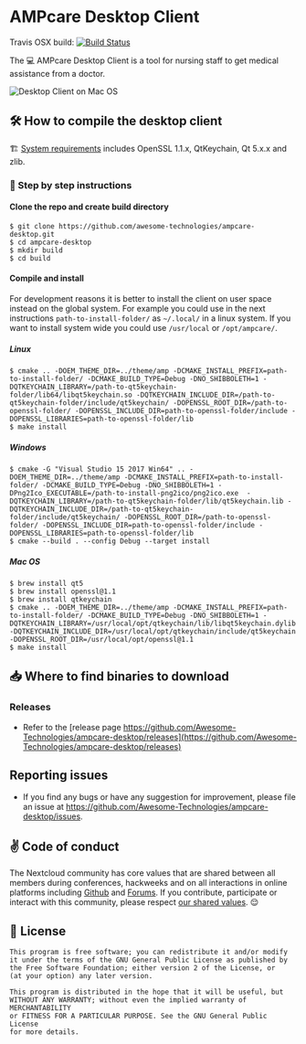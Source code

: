 # AMPcare Desktop Client

Travis OSX build: [![Build Status](https://travis-ci.org/Awesome-Technologies/ampcare-desktop.svg?branch=master)](https://travis-ci.org/Awesome-Technologies/ampcare-desktop)

The :computer: AMPcare Desktop Client is a tool for nursing staff to get medical assistance from a doctor.

![Desktop Client on Mac OS](https://cloud.awesome-technologies.de/s/KeSWLNbeLocqc8D/preview)

## :hammer_and_wrench: How to compile the desktop client

:building_construction: [System requirements](https://github.com/nextcloud/desktop/wiki/System-requirements-for-compiling-the-desktop-client) includes OpenSSL 1.1.x, QtKeychain, Qt 5.x.x and zlib.

### :memo: Step by step instructions

#### Clone the repo and create build directory
```
$ git clone https://github.com/awesome-technologies/ampcare-desktop.git
$ cd ampcare-desktop
$ mkdir build
$ cd build
```
#### Compile and install

For development reasons it is better to install the client on user space
instead on the global system. For example you could use in the next
instructions `path-to-install-folder/` as `~/.local/` in a linux system. If
you want to install system wide you could use `/usr/local` or `/opt/ampcare/`.

##### Linux

```
$ cmake .. -DOEM_THEME_DIR=../theme/amp -DCMAKE_INSTALL_PREFIX=path-to-install-folder/ -DCMAKE_BUILD_TYPE=Debug -DNO_SHIBBOLETH=1 -DQTKEYCHAIN_LIBRARY=/path-to-qt5keychain-folder/lib64/libqt5keychain.so -DQTKEYCHAIN_INCLUDE_DIR=/path-to-qt5keychain-folder/include/qt5keychain/ -DOPENSSL_ROOT_DIR=/path-to-openssl-folder/ -DOPENSSL_INCLUDE_DIR=path-to-openssl-folder/include -DOPENSSL_LIBRARIES=path-to-openssl-folder/lib
$ make install
```

##### Windows

```
$ cmake -G "Visual Studio 15 2017 Win64" .. -DOEM_THEME_DIR=../theme/amp -DCMAKE_INSTALL_PREFIX=path-to-install-folder/ -DCMAKE_BUILD_TYPE=Debug -DNO_SHIBBOLETH=1 -DPng2Ico_EXECUTABLE=/path-to-install-png2ico/png2ico.exe  -DQTKEYCHAIN_LIBRARY=/path-to-qt5keychain-folder/lib/qt5keychain.lib -DQTKEYCHAIN_INCLUDE_DIR=/path-to-qt5keychain-folder/include/qt5keychain/ -DOPENSSL_ROOT_DIR=/path-to-openssl-folder/ -DOPENSSL_INCLUDE_DIR=path-to-openssl-folder/include -DOPENSSL_LIBRARIES=path-to-openssl-folder/lib
$ cmake --build . --config Debug --target install
```

##### Mac OS

```
$ brew install qt5
$ brew install openssl@1.1
$ brew install qtkeychain
$ cmake .. -DOEM_THEME_DIR=../theme/amp -DCMAKE_INSTALL_PREFIX=path-to-install-folder/ -DCMAKE_BUILD_TYPE=Debug -DNO_SHIBBOLETH=1 -DQTKEYCHAIN_LIBRARY=/usr/local/opt/qtkeychain/lib/libqt5keychain.dylib -DQTKEYCHAIN_INCLUDE_DIR=/usr/local/opt/qtkeychain/include/qt5keychain -DOPENSSL_ROOT_DIR=/usr/local/opt/openssl@1.1
$ make install
```

## :inbox_tray: Where to find binaries to download

### Releases

- Refer to the [release page https://github.com/Awesome-Technologies/ampcare-desktop/releases](https://github.com/Awesome-Technologies/ampcare-desktop/releases)

## Reporting issues

- If you find any bugs or have any suggestion for improvement, please
file an issue at https://github.com/Awesome-Technologies/ampcare-desktop/issues.

## :v: Code of conduct

The Nextcloud community has core values that are shared between all members during conferences, hackweeks and on all interactions in online platforms including [Github](https://github.com/nextcloud) and [Forums](https://help.nextcloud.com). If you contribute, participate or interact with this community, please respect [our shared values](https://nextcloud.com/code-of-conduct/). :relieved:

## :scroll: License

    This program is free software; you can redistribute it and/or modify
    it under the terms of the GNU General Public License as published by
    the Free Software Foundation; either version 2 of the License, or
    (at your option) any later version.

    This program is distributed in the hope that it will be useful, but
    WITHOUT ANY WARRANTY; without even the implied warranty of MERCHANTABILITY
    or FITNESS FOR A PARTICULAR PURPOSE. See the GNU General Public License
    for more details.
